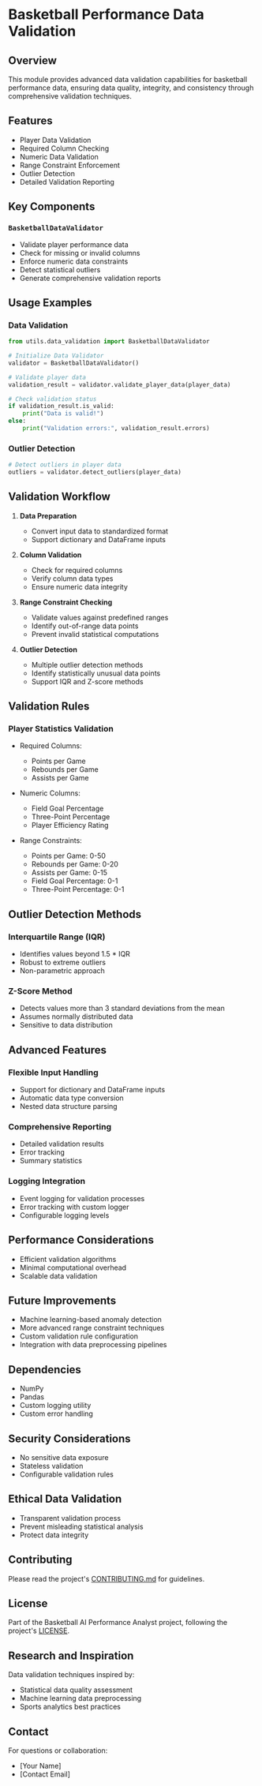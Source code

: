 # Basketball Performance Data Validation

## Overview

This module provides advanced data validation capabilities for basketball performance data, ensuring data quality, integrity, and consistency through comprehensive validation techniques.

## Features

- Player Data Validation
- Required Column Checking
- Numeric Data Validation
- Range Constraint Enforcement
- Outlier Detection
- Detailed Validation Reporting

## Key Components

### `BasketballDataValidator`
- Validate player performance data
- Check for missing or invalid columns
- Enforce numeric data constraints
- Detect statistical outliers
- Generate comprehensive validation reports

## Usage Examples

### Data Validation
```python
from utils.data_validation import BasketballDataValidator

# Initialize Data Validator
validator = BasketballDataValidator()

# Validate player data
validation_result = validator.validate_player_data(player_data)

# Check validation status
if validation_result.is_valid:
    print("Data is valid!")
else:
    print("Validation errors:", validation_result.errors)
```

### Outlier Detection
```python
# Detect outliers in player data
outliers = validator.detect_outliers(player_data)
```

## Validation Workflow

1. **Data Preparation**
   - Convert input data to standardized format
   - Support dictionary and DataFrame inputs

2. **Column Validation**
   - Check for required columns
   - Verify column data types
   - Ensure numeric data integrity

3. **Range Constraint Checking**
   - Validate values against predefined ranges
   - Identify out-of-range data points
   - Prevent invalid statistical computations

4. **Outlier Detection**
   - Multiple outlier detection methods
   - Identify statistically unusual data points
   - Support IQR and Z-score methods

## Validation Rules

### Player Statistics Validation
- Required Columns:
  - Points per Game
  - Rebounds per Game
  - Assists per Game

- Numeric Columns:
  - Field Goal Percentage
  - Three-Point Percentage
  - Player Efficiency Rating

- Range Constraints:
  - Points per Game: 0-50
  - Rebounds per Game: 0-20
  - Assists per Game: 0-15
  - Field Goal Percentage: 0-1
  - Three-Point Percentage: 0-1

## Outlier Detection Methods

### Interquartile Range (IQR)
- Identifies values beyond 1.5 * IQR
- Robust to extreme outliers
- Non-parametric approach

### Z-Score Method
- Detects values more than 3 standard deviations from the mean
- Assumes normally distributed data
- Sensitive to data distribution

## Advanced Features

### Flexible Input Handling
- Support for dictionary and DataFrame inputs
- Automatic data type conversion
- Nested data structure parsing

### Comprehensive Reporting
- Detailed validation results
- Error tracking
- Summary statistics

### Logging Integration
- Event logging for validation processes
- Error tracking with custom logger
- Configurable logging levels

## Performance Considerations

- Efficient validation algorithms
- Minimal computational overhead
- Scalable data validation

## Future Improvements

- Machine learning-based anomaly detection
- More advanced range constraint techniques
- Custom validation rule configuration
- Integration with data preprocessing pipelines

## Dependencies

- NumPy
- Pandas
- Custom logging utility
- Custom error handling

## Security Considerations

- No sensitive data exposure
- Stateless validation
- Configurable validation rules

## Ethical Data Validation

- Transparent validation process
- Prevent misleading statistical analysis
- Protect data integrity

## Contributing

Please read the project's [CONTRIBUTING.md](../CONTRIBUTING.md) for guidelines.

## License

Part of the Basketball AI Performance Analyst project, following the project's [LICENSE](../LICENSE).

## Research and Inspiration

Data validation techniques inspired by:
- Statistical data quality assessment
- Machine learning data preprocessing
- Sports analytics best practices

## Contact

For questions or collaboration:
- [Your Name]
- [Contact Email]
